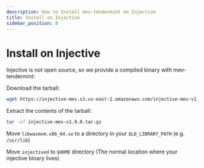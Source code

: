 ```yaml
---
description: How to Install mev-tendermint on Injective
title: Install on Injective
sidebar_position: 8
---
```


# Install on Injective

Injective is not open source, so we provide a compiled binary with mev-tendermint:

Download the tarball:

```bash
wget https://injective-mev.s3.us-east-2.amazonaws.com/injective-mev-v1.9.0.tar.gz
```

Extract the contents of the tarball:

```bash
tar -xf injective-mev-v1.9.0.tar.gz
```

Move `libwasmvm.x86_64.so` to a directory in your `$LD_LIBRARY_PATH` (e.g. `/usr/lib`)

Move `injectived` to `$HOME` directory (The normal location where your injective binary lives)
